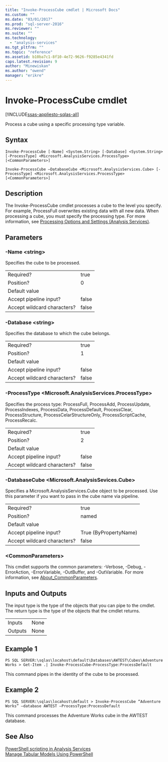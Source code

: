 ```yaml
---
title: "Invoke-ProcessCube cmdlet | Microsoft Docs"
ms.custom: ""
ms.date: "03/01/2017"
ms.prod: "sql-server-2016"
ms.reviewer: ""
ms.suite: ""
ms.technology: 
  - "analysis-services"
ms.tgt_pltfrm: ""
ms.topic: "reference"
ms.assetid: b10ba7c1-8f10-4e72-9626-f9285e4341fd
caps.latest.revision: 9
author: "Minewiskan"
ms.author: "owend"
manager: "erikre"
---
```

# Invoke-ProcessCube cmdlet

[!INCLUDE[ssas-appliesto-sqlas-all](../includes/ssas-appliesto-sqlas-all.md)]

  Process a cube using a specific processing type variable.  
  
## Syntax  
 `Invoke-ProcessCube [-Name] <System.String> [-Database] <System.String> [-ProcessType] <Microsoft.AnalysisServices.ProcessType> [<CommonParameters>]`  
  
 `Invoke-ProcessCube –DatabaseCube <Microsoft.AnalysisServices.Cube> [-ProcessType] <Microsoft.AnalysisServices.ProcessType> [<CommonParameters>]`  
  
## Description  
 The Invoke-ProcessCube cmdlet processes a cube to the level you specify. For example, ProcessFull overwrites existing data with all new data. When processing a cube, you must specify the processing type. For more information, see [Processing Options and Settings &#40;Analysis Services&#41;](../../analysis-services/multidimensional-models/processing-options-and-settings-analysis-services.md).  
  
## Parameters  
  
### -Name \<string>  
 Specifies the cube to be processed.  
  
|||  
|-|-|  
|Required?|true|  
|Position?|0|  
|Default value||  
|Accept pipeline input?|false|  
|Accept wildcard characters?|false|  
  
### -Database \<string>  
 Specifies the database to which the cube belongs.  
  
|||  
|-|-|  
|Required?|true|  
|Position?|1|  
|Default value||  
|Accept pipeline input?|false|  
|Accept wildcard characters?|false|  
  
### -ProcessType \<Microsoft.AnalysisServices.ProcessType>  
 Specifies the process type: ProcessFull, ProcessAdd, ProcessUpdate, ProcessIndexes, ProcessData, ProcessDefault, ProcessClear, ProcessStructure, ProcessCelarStructureOnly, ProcessScriptCache, ProcessRecalc.  
  
|||  
|-|-|  
|Required?|true|  
|Position?|2|  
|Default value||  
|Accept pipeline input?|false|  
|Accept wildcard characters?|false|  
  
### -DatabaseCube \<Microsoft.AnalysisSevices.Cube>  
 Specifies a Microsoft.AnalysisServices.Cube object to be processed. Use this parameter if you want to pass in the cube name via pipeline.  
  
|||  
|-|-|  
|Required?|true|  
|Position?|named|  
|Default value||  
|Accept pipeline input?|True (ByPropertyName)|  
|Accept wildcard characters?|false|  
  
### \<CommonParameters>  
 This cmdlet supports the common parameters: -Verbose, -Debug, -ErrorAction, -ErrorVariable, -OutBuffer, and -OutVariable. For more information, see [About_CommonParameters](http://go.microsoft.com/fwlink/?linkID=227825).  
  
## Inputs and Outputs  
 The input type is the type of the objects that you can pipe to the cmdlet. The return type is the type of the objects that the cmdlet returns.  
  
|||  
|-|-|  
|Inputs|None|  
|Outputs|None|  
  
## Example 1  
 `PS SQL SERVER:\sqlas\locahost\default\Databases\AWTEST\Cubes\Adventure Works > Get-Item .| Invoke-ProcessCube–ProcessType:ProcessDefault`  
  
 This command pipes in the identity of the cube to be processed.  
  
## Example 2  
 `PS SQL SERVER:\sqlas\locahost\default > Invoke-ProcessCube “Adventure Works” –database AWTEST –ProcessType:ProcessDefault`  
  
 This command processes the Adventure Works cube in the AWTEST database.  
  
## See Also  
 [PowerShell scripting in Analysis Services](../../analysis-services/instances/powershell-scripting-in-analysis-services.md)   
 [Manage Tabular Models Using PowerShell](http://go.microsoft.com/fwlink/?linkID=227685)  
  
  